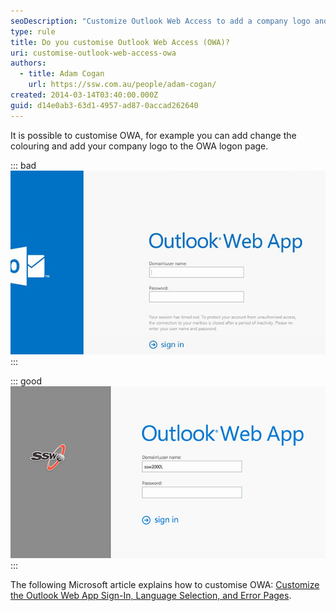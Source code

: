 ```yaml
---
seoDescription: "Customize Outlook Web Access to add a company logo and enhance user experience with Exchange 2013."
type: rule
title: Do you customise Outlook Web Access (OWA)?
uri: customise-outlook-web-access-owa
authors:
  - title: Adam Cogan
    url: https://ssw.com.au/people/adam-cogan/
created: 2014-03-14T03:40:00.000Z
guid: d14e0ab3-63d1-4957-ad87-0accad262640
---
```

It is possible to customise OWA, for example you can add change the colouring and add your company logo to the OWA logon page.

<!--endintro-->

::: bad
![Figure: Bad example - OWA logon page doesn't clearly show it's from SSW](custom-owa-bad.jpg)   
:::

::: good
![Figure: Good example - SSW OWA logon page with custom logo](custom-owa.jpg)
:::

The following Microsoft article explains how to customise OWA: [Customize the Outlook Web App Sign-In, Language Selection, and Error Pages](https://learn.microsoft.com/en-us/exchange/customize-the-outlook-web-app-sign-in-language-selection-and-error-pages-exchange-2013-help?redirectedfrom=MSDN).
